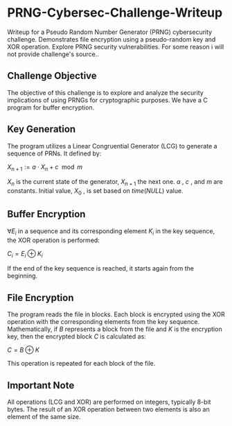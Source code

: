 # PRNG-Cybersec-Challenge-Writeup
Writeup for a Pseudo Random Number Generator (PRNG) cybersecurity challenge. Demonstrates file encryption using a pseudo-random key and XOR operation. Explore PRNG security vulnerabilities. For some reason i will not provide challenge's source..

## Challenge Objective

The objective of this challenge is to explore and analyze the security implications of using PRNGs for cryptographic purposes.
We have a C program for buffer encryption.

## Key Generation

The program utilizes a Linear Congruential Generator (LCG) to generate a sequence of PRNs. It defined by:

$X_{n+1} := a \cdot X_n + c \mod m$

$X_n$  is the current state of the generator, $X_{n+1}$ the next one.
$a$ , $c$ , and  $m$  are constants. Initial value,  $X_0$ , is set based on  $time(NULL)$  value.

## Buffer Encryption

$\forall  E_i$  in a sequence and its corresponding element  $K_i$  in the key sequence, the XOR operation is performed:

$C_i = E_i \oplus K_i$

If the end of the key sequence is reached, it starts again from the beginning.

## File Encryption

The program reads the file in blocks. Each block is encrypted using the XOR operation with the corresponding elements from the key sequence. Mathematically, if $B$ represents a block from the file and  $K$  is the encryption key, then the encrypted block  $C$  is calculated as:

$C = B \oplus K$

This operation is repeated for each block of the file.

## Important Note

All operations (LCG and XOR) are performed on integers, typically 8-bit bytes. The result of an XOR operation between two elements is also an element of the same size.
